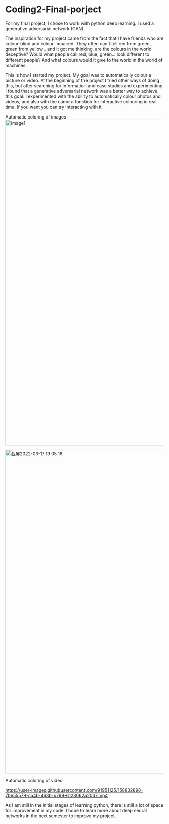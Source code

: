 # Coding2-Final-porject

For my final project, I chose to work with python deep learning. I used a generative adversarial network (GAN).

The inspiration for my project came from the fact that I have friends who are colour-blind and colour-impaired. They often can't tell red from green, green from yellow... and it got me thinking, are the colours in the world deceptive? Would what people call red, blue, green... look different to different people? And what colours would it give to the world in the world of machines.

This is how I started my project. My goal was to automatically colour a picture or video. 
At the beginning of the project I tried other ways of doing this, but after searching for information and case studies and experimenting I found that a generative adversarial network was a better way to achieve this goal. I experimented with the ability to automatically colour photos and videos, and also with the camera function for interactive colouring in real time. If you want you can try interacting with it.

Automatic coloring of images
<img width="1034" alt="image1" src="https://user-images.githubusercontent.com/91951125/158877298-ecc3e6ba-3f7a-4b12-872e-af6b12346d5d.png">

<img width="1026" alt="截屏2022-03-17 19 05 16" src="https://user-images.githubusercontent.com/91951125/158877331-b4b797da-818d-41b9-866e-1105cdd40ab1.png">


Automatic coloring of video



https://user-images.githubusercontent.com/91951125/158832898-7be55579-ca4b-463b-b799-6123062a20d7.mp4





As I am still in the initial stages of learning python, there is still a lot of space for improvement in my code. I hope to learn more about deep neural networks in the next semester to improve my project.

